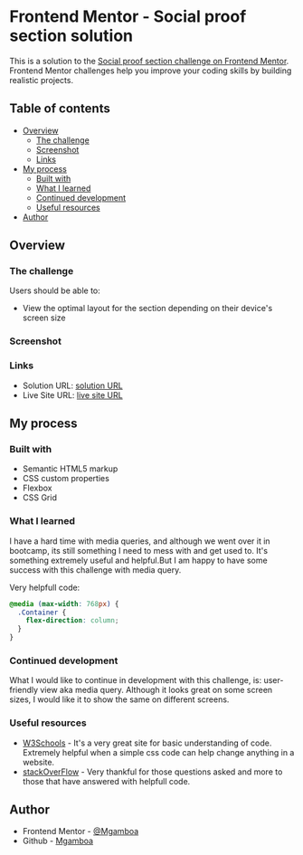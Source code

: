 # Frontend Mentor - Social proof section solution

This is a solution to the [Social proof section challenge on Frontend Mentor](https://www.frontendmentor.io/challenges/social-proof-section-6e0qTv_bA). Frontend Mentor challenges help you improve your coding skills by building realistic projects. 

## Table of contents

- [Overview](#overview)
  - [The challenge](#the-challenge)
  - [Screenshot](#screenshot)
  - [Links](#links)
- [My process](#my-process)
  - [Built with](#built-with)
  - [What I learned](#what-i-learned)
  - [Continued development](#continued-development)
  - [Useful resources](#useful-resources)
- [Author](#author)

## Overview

### The challenge

Users should be able to:

- View the optimal layout for the section depending on their device's screen size

### Screenshot


### Links

- Solution URL: [solution URL](https://github.com/Marianellag1/Social-proof-FM)
- Live Site URL: [live site URL](https://marianellag1.github.io/Social-proof-FM/)

## My process

### Built with

- Semantic HTML5 markup
- CSS custom properties
- Flexbox
- CSS Grid


### What I learned

I have a hard time with media queries, and although we went over it in bootcamp, its still something I need to mess with and get used to. It's something extremely useful and helpful.But I am happy to have some success with this challenge with media query. 

Very helpfull code:
```css
@media (max-width: 768px) {
  .Container {
    flex-direction: column;
  }
}
```

### Continued development

What I would like to continue in development with this challenge, is: user-friendly view aka media query. Although it looks great on some screen sizes, I would like it to show the same on different screens.

### Useful resources

- [W3Schools](https://www.w3schools.com/) - It's a very great site for basic understanding of code. Extremely helpful when a simple css code can help change anything in a website.
- [stackOverFlow](https://stackoverflow.com/questions/49471488/stacking-divs-using-media-queries) - Very thankful for those questions asked and more to those that have answered with helpfull code.


## Author

- Frontend Mentor - [@Mgamboa](https://www.frontendmentor.io/profile/Marianellag1)
- Github - [Mgamboa](https://github.com/Marianellag1)

